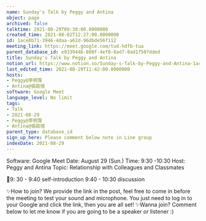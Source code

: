 ```yaml
---
name: Sunday's Talk by Peggy and Antina
object: page
archived: false
talktime: 2021-08-29T09:30:00.0000000
created_time: 2021-08-02T12:27:00.0000000
id: 1ace8b71-3946-4daa-a62d-96dbde56f112
meeting_link: https://meet.google.com/tud-hdfb-tua
parent_database_id: e9339446-880f-4ef0-8ad7-8ad1f507dded
title: Sunday's Talk by Peggy and Antina
notion_url: https://www.notion.so/Sunday-s-Talk-by-Peggy-and-Antina-1ace8b7139464daaa62d96dbde56f112
last_edited_time: 2021-08-29T11:42:00.0000000
hosts:
- Peggy@李明霈
- Antina@張庭瑄
software: Google Meet
language_level: No limit
tags:
- Talk
- 2021-08-29
- Peggy@李明霈
- Antina@張庭瑄
parent_type: database_id
sign_up_here: Please comment below note in Line group
indexDate: 2021-08-29
---
```


Software: Google 
Meet Date: August 29 (Sun.) Time: 9:30 -10:30
Host: Peggy and Antina Topic: Relationship with Colleagues and Classmates

📅9: 30 - 9:40 self-introduction 9:40 - 10:30 discussion

✨How to join? We provide the link in the post, feel free to come in before the meeting to test your sound and microphone. You just need to log in to your Google and click the link, then you are all set!
✨Wanna join? Comment below to let me know if you are going to be a speaker or listener :)








